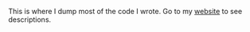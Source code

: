 This is where I dump most of the code I wrote. Go to my [website](http://oliwer.net/) to see descriptions.